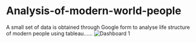 # Analysis-of-modern-world-people
A small set of data is obtained through Google form to analyse life structure of modern people using tableau......
![Dashboard 1](https://user-images.githubusercontent.com/119998021/215324415-dc78e4ce-b471-4271-af76-87ee162fa8ff.png)
